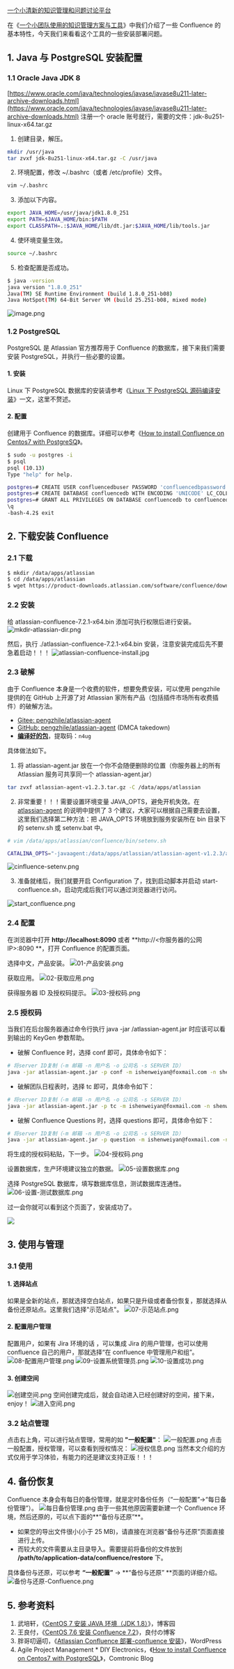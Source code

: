 [一个小清新的知识管理和问题讨论平台](https://mp.weixin.qq.com/s/fL7CaYo2xvuleihlY8XDIA)

在《[一个小团队使用的知识管理方案与工具](https://www.yuque.com/shenweiyan/cookbook/zwtn5w?view=doc_embed)》中我们介绍了一些 Confluence 的基本特性，今天我们来看看这个工具的一些安装部署问题。

## 1. Java 与 PostgreSQL 安装配置

### 1.1 Oracle Java JDK 8

[https://www.oracle.com/java/technologies/javase/javase8u211-later-archive-downloads.html](https://www.oracle.com/java/technologies/javase/javase8u211-later-archive-downloads.html)
注册一个 oracle 账号就行，需要的文件：jdk-8u251-linux-x64.tar.gz

1. 创建目录，解压。

```bash
mkdir /usr/java
tar zvxf jdk-8u251-linux-x64.tar.gz -C /usr/java
```

2. 环境配置，修改 ~/.bashrc（或者 /etc/profile）文件。

```bash
vim ~/.bashrc
```

3. 添加以下内容。

```bash
export JAVA_HOME=/usr/java/jdk1.8.0_251
export PATH=$JAVA_HOME/bin:$PATH
export CLASSPATH=.:$JAVA_HOME/lib/dt.jar:$JAVA_HOME/lib/tools.jar
```

4. 使环境变量生效。

```bash
source ~/.bashrc
```

5. 检查配置是否成功。

```bash
$ java -version
java version "1.8.0_251"
Java(TM) SE Runtime Environment (build 1.8.0_251-b08)
Java HotSpot(TM) 64-Bit Server VM (build 25.251-b08, mixed mode)
```

![image.png](https://shub-1251708715.cos.ap-guangzhou.myqcloud.com/elog-docs-images/FjwONGM3a7lpYeCuLlFZL3vVyn7b.png)

### 1.2 PostgreSQL

PostgreSQL 是 Atlassian 官方推荐用于 Confluence 的数据库，接下来我们需要安装 PostgreSQL，并执行一些必要的设置。

#### 1. 安装

Linux 下 PostgreSQL 数据库的安装请参考《[Linux 下 PostgreSQL 源码编译安装](https://www.yuque.com/bioitee/mp/linux-postgresql-install?view=doc_embed)》一文，这里不赘述。

#### 2. 配置

创建用于 Confluence 的数据库。详细可以参考《[How to install Confluence on Centos7 with PostgreSQ](https://comtronic.com.au/how-to-install-confluence-on-centos7-with-postgresql/)》。

```bash
$ sudo -u postgres -i
$ psql
psql (10.13)
Type "help" for help.

postgres=# CREATE USER confluencedbuser PASSWORD 'confluencedbpassword';
postgres=# CREATE DATABASE confluencedb WITH ENCODING 'UNICODE' LC_COLLATE 'C' LC_CTYPE 'C' TEMPLATE template0;
postgres=# GRANT ALL PRIVILEGES ON DATABASE confluencedb to confluencedbuser;
\q
-bash-4.2$ exit
```

## 2. 下载安装 Confluence

### 2.1 下载

```bash
$ mkdir /data/apps/atlassian
$ cd /data/apps/atlassian
$ wget https://product-downloads.atlassian.com/software/confluence/downloads/atlassian-confluence-7.2.1-x64.bin
```

### 2.2 安装

给 atlassian-confluence-7.2.1-x64.bin 添加可执行权限后进行安装。
![mkdir-atlassian-dir.png](https://shub-1251708715.cos.ap-guangzhou.myqcloud.com/elog-docs-images/Fj5c6ROzhtwANVRThs3shInSS1la.png)

然后，执行 ./atlassian-confluence-7.2.1-x64.bin 安装，注意安装完成后先不要急着启动！！！
![atlassian-confluence-install.jpg](https://shub-1251708715.cos.ap-guangzhou.myqcloud.com/elog-docs-images/FpkP20zD5fnEtYmakle0O1eyUj5W.jpeg)

### 2.3 破解

由于 Confluence 本身是一个收费的软件，想要免费安装，可以使用 pengzhile 提供的在 GitHub 上开源了对 Atlassian 家所有产品（包括插件市场所有收费插件）的破解方法。

- [Gitee: pengzhile/atlassian-agent](https://gitee.com/pengzhile/atlassian-agent)
- [GitHub: pengzhile/atlassian-agent](https://github.com/pengzhile) (DMCA takedown)
- [**编译好的包**](https://pan.baidu.com/s/1AucTmTNPSG85hhWF7mkIcQ)，提取码：`n4ug`

具体做法如下。

1. 将 atlassian-agent.jar 放在一个你不会随便删除的位置（你服务器上的所有 Atlassian 服务可共享同一个 atlassian-agent.jar）

```bash
tar zvxf atlassian-agent-v1.2.3.tar.gz -C /data/apps/atlassian
```

2. 非常重要！！！需要设置环境变量 JAVA_OPTS，避免开机失效。在 [atlassian-agent](https://gitee.com/pengzhile/atlassian-agent) 的说明中提供了 3 个建议，大家可以根据自己需要去设置，这里我们选择第二种方法：把 JAVA_OPTS 环境放到服务安装所在 bin 目录下的 setenv.sh 或 setenv.bat 中。

```bash
# vim /data/apps/atlassian/confluence/bin/setenv.sh

CATALINA_OPTS="-javaagent:/data/apps/atlassian/atlassian-agent-v1.2.3/atlassian-agent.jar ${JAVA_OPTS}"
```

![cinfluence-setenv.png](https://shub-1251708715.cos.ap-guangzhou.myqcloud.com/elog-docs-images/FhczP92LnsJhUTq9TRHjeAYkKYmd.png)

3. 准备就绪后，我们就要开启 Configuration 了，找到启动脚本并启动 start-confluence.sh，启动完成后我们可以通过浏览器进行访问。

![start_confluence.png](https://shub-1251708715.cos.ap-guangzhou.myqcloud.com/elog-docs-images/FrtpIUcif5V1K8gXtSpHXUgGcox3.png)

### 2.4 配置

在浏览器中打开 **http://localhost:8090** 或者 **http://<你服务器的公网 IP>:8090 **，打开 Confluence 的配置页面。

选择中文，产品安装。
![01-产品安装.png](https://shub-1251708715.cos.ap-guangzhou.myqcloud.com/elog-docs-images/FoM2tysNankGbPYt-UXdDofwoWzM.png)

获取应用。
![02-获取应用.png](https://shub-1251708715.cos.ap-guangzhou.myqcloud.com/elog-docs-images/FnD_VyxXgzhtQyPO4r1hN5zeWF9k.png)

获得服务器 ID 及授权码提示。
![03-授权码.png](https://shub-1251708715.cos.ap-guangzhou.myqcloud.com/elog-docs-images/FvuroXP_Z_y0p-g1ogMihijfFIvO.png)

### **2.5 授权码**

当我们在后台服务器通过命令行执行 java -jar /atlassian-agent.jar 时应该可以看到输出的 KeyGen 参数帮助。

- 破解 Confluence 时，选择 conf 即可，具体命令如下：

```bash
# 将server ID复制（-m 邮箱 -n 用户名 -o 公司名 -s SERVER ID）
java -jar atlassian-agent.jar -p conf -m ishenweiyan@foxmail.com -n shenweiyan -o wiki-test -s B7DP-BX09-325B-DJLP
```

- 破解团队日程表时，选择 tc 即可，具体命令如下：

```bash
# 将server ID复制（-m 邮箱 -n 用户名 -o 公司名 -s SERVER ID）
java -jar atlassian-agent.jar -p tc -m ishenweiyan@foxmail.com -n shenweiyan -o wiki-test -s B7DP-BX09-325B-DJLP
```

- 破解 Confluence Questions 时，选择 questions 即可，具体命令如下：

```bash
# 将server ID复制（-m 邮箱 -n 用户名 -o 公司名 -s SERVER ID）
java -jar atlassian-agent.jar -p question -m ishenweiyan@foxmail.com -n shenweiyan -o wiki-test -s B7DP-BX09-325B-DJLP
```

将生成的授权码粘贴，下一步。
![04-授权码.png](https://shub-1251708715.cos.ap-guangzhou.myqcloud.com/elog-docs-images/Fknwnui-bJqhlI1_p0_AIJrKQ0dn.png)

设置数据库，生产环境建议独立的数据。
![05-设置数据库.png](https://shub-1251708715.cos.ap-guangzhou.myqcloud.com/elog-docs-images/FtFvK_Y2DnZYLOrwqRIKNbu2ZqWN.png)

选择 PostgreSQL 数据库，填写数据库信息，测试数据库连通性。
![06-设置-测试数据库.png](https://shub-1251708715.cos.ap-guangzhou.myqcloud.com/elog-docs-images/FpHJirbRRQJ8of-Ux0FMQhnFJJv-.png)

过一会你就可以看到这个页面了，安装成功了。

![](https://shub-1251708715.cos.ap-guangzhou.myqcloud.com/elog-docs-images/FrcZbpu_e3ocfXaYWWrhWM3Hdkbb.png)

## 3. 使用与管理

### 3.1 使用

#### 1. 选择站点

如果是全新的站点，那就选择空白站点，如果只是升级或者备份恢复，那就选择从备份还原站点。这里我们选择"示范站点"。
![07-示范站点.png](https://shub-1251708715.cos.ap-guangzhou.myqcloud.com/elog-docs-images/Fj8hcocs17OiXr15ezpiQF3iz7k6.png)

#### 2. 配置用户管理

配置用户，如果有 Jira 环境的话 ，可以集成 Jira 的用户管理，也可以使用 confluence 自己的用户，那就选择“在 confluence 中管理用户和组”。
![08-配置用户管理.png](https://shub-1251708715.cos.ap-guangzhou.myqcloud.com/elog-docs-images/FrchRIEbAooYjOV1ivdssHCvwWZc.png)
![09-设置系统管理员.png](https://shub-1251708715.cos.ap-guangzhou.myqcloud.com/elog-docs-images/Fmo9iwK9BBYjXpybhYjfDk55QE-n.png)
![10-设置成功.png](https://shub-1251708715.cos.ap-guangzhou.myqcloud.com/elog-docs-images/FjBV9AbjCPH11B78hK4rzpvADQd4.png)

#### 3. 创建空间

![创建空间.png](https://shub-1251708715.cos.ap-guangzhou.myqcloud.com/elog-docs-images/Fl0U4NJLPFs63Q6_ChC2pIelmMiJ.png)
空间创建完成后，就会自动进入已经创建好的空间，接下来，enjoy！
![进入空间.png](https://shub-1251708715.cos.ap-guangzhou.myqcloud.com/elog-docs-images/FmIY9RLRaNgWYpGJZERUSDKxdz6c.png)

### 3.2 站点管理

点击右上角，可以进行站点管理，常用的如 **"一般配置"**：
![一般配置.png](https://shub-1251708715.cos.ap-guangzhou.myqcloud.com/elog-docs-images/Fq8BjZIlWxpR-t3yBveaLSnaNRu6.png)
点击一般配置，授权管理，可以查看到授权情况：
![授权信息.png](https://shub-1251708715.cos.ap-guangzhou.myqcloud.com/elog-docs-images/FixsCBHkKdY68UCDhcgK_LLMAqGB.png)
当然本文介绍的方式仅用于学习体验，有能力的还是建议支持正版！！！

## 4. 备份恢复

Confluence 本身会有每日的备份管理，就是定时备份任务（“一般配置”→“每日备份管理”）。
![每日备份管理.png](https://shub-1251708715.cos.ap-guangzhou.myqcloud.com/elog-docs-images/FqaJjQUmnAajkkEC2rwEepNKoloa.png)
由于一些其他原因需要新建一个 Confluence 环境，然后还原的，可以点下面的**“备份与还原”**。

- 如果您的导出文件很小(小于 25 MB)，请直接在浏览器“备份与还原”页面直接进行上传。
- 而较大的文件需要从主目录导入。需要提前将备份的文件放到 **/path/to/application-data/confluence/restore** 下。

具体备份与还原，可以参考 **“一般配置”** → **“备份与还原” **页面的详细介绍。
![备份与还原-Confluence.png](https://shub-1251708715.cos.ap-guangzhou.myqcloud.com/elog-docs-images/Fk-UdPQjXEgm7xLDdE-6Qh9rRb53.png)

## 5. 参考资料

1. 武培轩，《[CentOS 7 安装 JAVA 环境（JDK 1.8）](https://www.cnblogs.com/wupeixuan/p/11433922.html)》，博客园
2. 王良付，《[CentOS 7.6 安装 Confluence 7.2](https://liangfu.wang/2020/01/22/CentOS-7-6-%E5%AE%89%E8%A3%85-Confluence-7-2/)》，良付の博客
3. 胖哥叨逼叨，《[Atlassian Confluence 部署-confluence 安装](https://www.pangshare.com/1919.htm)》，WordPress
4. Agile Project Management \* DIY Electronics，《[How to install Confluence on Centos7 with PostgreSQL](https://comtronic.com.au/how-to-install-confluence-on-centos7-with-postgresql/)》，Comtronic Blog
